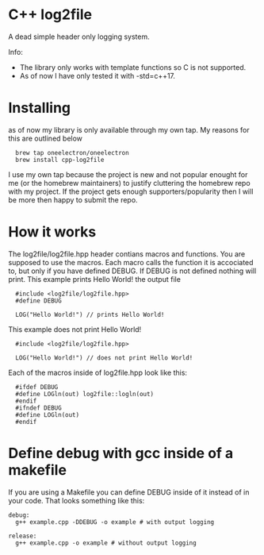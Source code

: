 # C++ log2file
A dead simple header only logging system.

Info:
- The library only works with template functions so C is not supported.
- As of now I have only tested it with -std=c++17.

# Installing
as of now my library is only available through my own tap. My reasons for this are outlined below
```
  brew tap oneelectron/oneelectron
  brew install cpp-log2file
```
I use my own tap because the project is new and not popular enought for me (or the homebrew maintainers) to justify cluttering the homebrew repo with my project.
If the project gets enough supporters/popularity then I will be more then happy to submit the repo.

# How it works
The log2file/log2file.hpp header contians macros and functions. You are supposed to use the macros.
Each macro calls the function it is accociated to, but only if you have defined DEBUG. If DEBUG is not defined nothing will print.
This example prints Hello World! the output file
```
  #include <log2file/log2file.hpp>
  #define DEBUG

  LOG("Hello World!") // prints Hello World!
```

This example does not print Hello World!
```
  #include <log2file/log2file.hpp>

  LOG("Hello World!") // does not print Hello World!
```


Each of the macros inside of log2file.hpp look like this:
```
  #ifdef DEBUG
  #define LOGln(out) log2file::logln(out)
  #endif
  #ifndef DEBUG
  #define LOGln(out)
  #endif
```

# Define debug with gcc inside of a makefile
If you are using a Makefile you can define DEBUG inside of it instead of in your code. That looks something like this:
```
debug:
  g++ example.cpp -DDEBUG -o example # with output logging

release:
  g++ example.cpp -o example # without output logging
```

